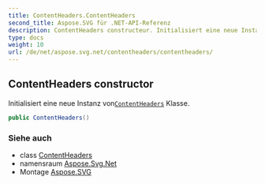 ```yaml
---
title: ContentHeaders.ContentHeaders
second_title: Aspose.SVG für .NET-API-Referenz
description: ContentHeaders constructeur. Initialisiert eine neue Instanz vonContentHeaders Klasse.
type: docs
weight: 10
url: /de/net/aspose.svg.net/contentheaders/contentheaders/
---
```

## ContentHeaders constructor

Initialisiert eine neue Instanz von[`ContentHeaders`](../) Klasse.

```csharp
public ContentHeaders()
```

### Siehe auch

* class [ContentHeaders](../)
* namensraum [Aspose.Svg.Net](../../contentheaders/)
* Montage [Aspose.SVG](../../../)


